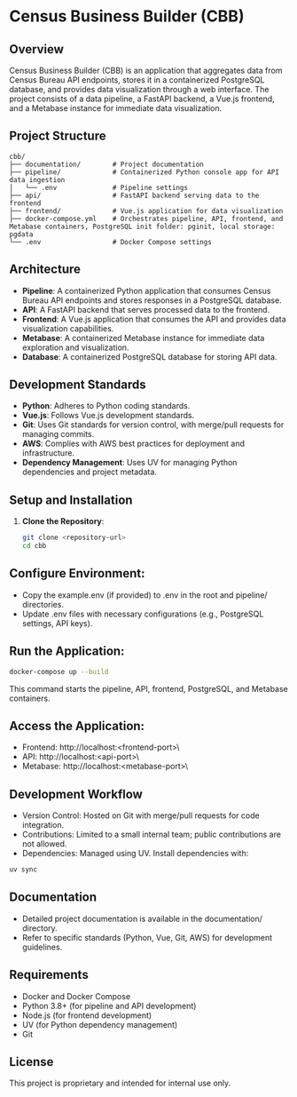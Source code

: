 # Census Business Builder (CBB)

## Overview

Census Business Builder (CBB) is an application that aggregates data from Census Bureau API endpoints, stores it in a containerized PostgreSQL database, and provides data visualization through a web interface. The project consists of a data pipeline, a FastAPI backend, a Vue.js frontend, and a Metabase instance for immediate data visualization.

## Project Structure

~~~ascii
cbb/
├── documentation/        # Project documentation
├── pipeline/             # Containerized Python console app for API data ingestion
│   └── .env              # Pipeline settings
├── api/                  # FastAPI backend serving data to the frontend
├── frontend/             # Vue.js application for data visualization
├── docker-compose.yml    # Orchestrates pipeline, API, frontend, and Metabase containers, PostgreSQL init folder: pginit, local storage: pgdata
└── .env                  # Docker Compose settings
~~~

## Architecture
- **Pipeline**: A containerized Python application that consumes Census Bureau API endpoints and stores responses in a PostgreSQL database.
- **API**: A FastAPI backend that serves processed data to the frontend.
- **Frontend**: A Vue.js application that consumes the API and provides data visualization capabilities.
- **Metabase**: A containerized Metabase instance for immediate data exploration and visualization.
- **Database**: A containerized PostgreSQL database for storing API data.

## Development Standards
- **Python**: Adheres to Python coding standards.
- **Vue.js**: Follows Vue.js development standards.
- **Git**: Uses Git standards for version control, with merge/pull requests for managing commits.
- **AWS**: Complies with AWS best practices for deployment and infrastructure.
- **Dependency Management**: Uses UV for managing Python dependencies and project metadata.

## Setup and Installation
1. **Clone the Repository**:
   ~~~bash
   git clone <repository-url>
   cd cbb
   ~~~ 

## Configure Environment:

- Copy the example.env (if provided) to .env in the root and pipeline/ directories.
- Update .env files with necessary configurations (e.g., PostgreSQL settings, API keys).

## Run the Application:
~~~bash
docker-compose up --build
~~~

This command starts the pipeline, API, frontend, PostgreSQL, and Metabase containers.

## Access the Application:

- Frontend: http://localhost:\<frontend-port>\
- API: http://localhost:\<api-port>\
- Metabase: http://localhost:\<metabase-port>\

## Development Workflow

- Version Control: Hosted on Git with merge/pull requests for code integration.
- Contributions: Limited to a small internal team; public contributions are not allowed.
- Dependencies: Managed using UV. Install dependencies with:

~~~bash
uv sync
~~~

## Documentation
- Detailed project documentation is available in the documentation/ directory.
- Refer to specific standards (Python, Vue, Git, AWS) for development guidelines.

## Requirements
- Docker and Docker Compose
- Python 3.8+ (for pipeline and API development)
- Node.js (for frontend development)
- UV (for Python dependency management)
- Git

## License
This project is proprietary and intended for internal use only.


